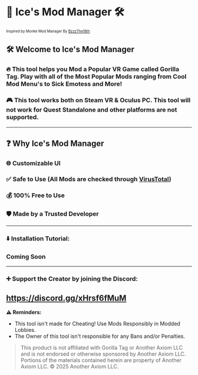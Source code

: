 # 🧊 Ice's Mod Manager 🛠️
<sup><sub>Inspired by Monke Mod Manager By  [BzzzThe18th](https://github.com/BzzzThe18th/MonkeModManager)</sub></sup>

## 🛠️ Welcome to Ice's Mod Manager
### 🔥 This tool helps you Mod a Popular VR Game called Gorilla Tag. Play with all of the Most Popular Mods ranging from Cool Mod Menu's to Sick Emotess and More!
### 🎮 This tool works both on Steam VR & Oculus PC. This tool will not work for Quest Standalone and other platforms are not supported.
------------------------------------------------------------------------------------------
## ❓ Why Ice's Mod Manager
### 🌐 Customizable UI
### ✅ Safe to Use (All Mods are checked through [VirusTotal](https://www.virustotal.com/gui/home/upload))
### 💰 100% Free to Use
### 🛡️ Made by a Trusted Developer
------------------------------------------------------------------------------------------
### ⬇️ Installation Tutorial:
### Coming Soon
------------------------------------------------------------------------------------------
### ➕ Support the Creator by joining the Discord:
https://discord.gg/xHrsf6fMuM
------------------------------------------------------------------------------------------
**⚠️ Reminders:**
- This tool isn't made for Cheating! Use Mods Responsibly in Modded Lobbies.
- The Owner of this tool isn't responsible for any Bans and/or Penalties. 
> This product is not affiliated with Gorilla Tag or Another Axiom LLC and is not endorsed or otherwise sponsored by Another Axiom LLC. Portions of the materials contained herein are property of Another Axiom LLC. © 2025 Another Axiom LLC.
